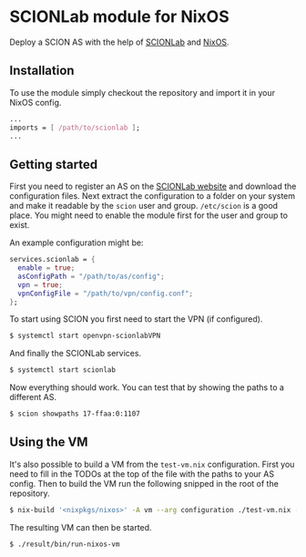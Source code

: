# SCIONLab module for NixOS

Deploy a SCION AS with the help of [SCIONLab](https://www.scionlab.org/) and [NixOS](https://nixos.org/).

## Installation

To use the module simply checkout the repository and import it in your NixOS config.

``` nix
...
imports = [ /path/to/scionlab ];
...
```

## Getting started

First you need to register an AS on the [SCIONLab website](https://www.scionlab.org/user/) and download the configuration files.
Next extract the configuration to a folder on your system and make it readable by the `scion` user and group. 
`/etc/scion` is a good place. You might need to enable the module first for the user and group to exist.

An example configuration might be:

``` nix
services.scionlab = {
  enable = true;
  asConfigPath = "/path/to/as/config";
  vpn = true;
  vpnConfigFile = "/path/to/vpn/config.conf";
};

```

To start using SCION you first need to start the VPN (if configured).

``` sh
$ systemctl start openvpn-scionlabVPN
```

And finally the SCIONLab services.

``` sh
$ systemctl start scionlab
```

Now everything should work. You can test that by showing the paths to a different AS.

``` sh
$ scion showpaths 17-ffaa:0:1107
```

## Using the VM

It's also possible to build a VM from the `test-vm.nix` configuration.
First you need to fill in the TODOs at the top of the file with the paths to your AS config.
Then to build the VM run the following snipped in the root of the repository.

``` sh
$ nix-build '<nixpkgs/nixos>' -A vm --arg configuration ./test-vm.nix --show-trace
```

The resulting VM can then be started.

``` sh
$ ./result/bin/run-nixos-vm
```
